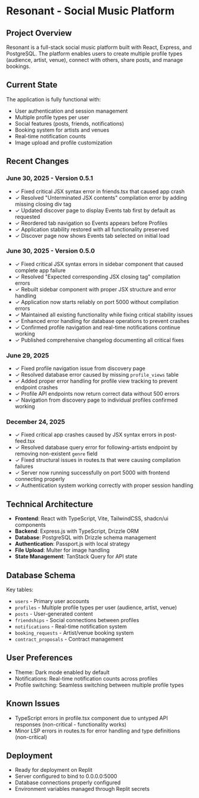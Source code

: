 # Resonant - Social Music Platform

## Project Overview
Resonant is a full-stack social music platform built with React, Express, and PostgreSQL. The platform enables users to create multiple profile types (audience, artist, venue), connect with others, share posts, and manage bookings.

## Current State
The application is fully functional with:
- User authentication and session management
- Multiple profile types per user
- Social features (posts, friends, notifications)
- Booking system for artists and venues
- Real-time notification counts
- Image upload and profile customization

## Recent Changes
### June 30, 2025 - Version 0.5.1
- ✓ Fixed critical JSX syntax error in friends.tsx that caused app crash
- ✓ Resolved "Unterminated JSX contents" compilation error by adding missing closing div tag
- ✓ Updated discover page to display Events tab first by default as requested
- ✓ Reordered tab navigation so Events appears before Profiles
- ✓ Application stability restored with all functionality preserved
- ✓ Discover page now shows Events tab selected on initial load

### June 30, 2025 - Version 0.5.0
- ✓ Fixed critical JSX syntax errors in sidebar component that caused complete app failure
- ✓ Resolved "Expected corresponding JSX closing tag" compilation errors
- ✓ Rebuilt sidebar component with proper JSX structure and error handling
- ✓ Application now starts reliably on port 5000 without compilation errors
- ✓ Maintained all existing functionality while fixing critical stability issues
- ✓ Enhanced error handling for database operations to prevent crashes
- ✓ Confirmed profile navigation and real-time notifications continue working
- ✓ Published comprehensive changelog documenting all critical fixes

### June 29, 2025
- ✓ Fixed profile navigation issue from discovery page
- ✓ Resolved database error caused by missing `profile_views` table
- ✓ Added proper error handling for profile view tracking to prevent endpoint crashes
- ✓ Profile API endpoints now return correct data without 500 errors
- ✓ Navigation from discovery page to individual profiles confirmed working

### December 24, 2025
- ✓ Fixed critical app crashes caused by JSX syntax errors in post-feed.tsx
- ✓ Resolved database query error for following-artists endpoint by removing non-existent `genre` field
- ✓ Fixed structural issues in routes.ts that were causing compilation failures
- ✓ Server now running successfully on port 5000 with frontend connecting properly
- ✓ Authentication system working correctly with proper session handling

## Technical Architecture
- **Frontend**: React with TypeScript, Vite, TailwindCSS, shadcn/ui components
- **Backend**: Express.js with TypeScript, Drizzle ORM
- **Database**: PostgreSQL with Drizzle schema management
- **Authentication**: Passport.js with local strategy
- **File Upload**: Multer for image handling
- **State Management**: TanStack Query for API state

## Database Schema
Key tables:
- `users` - Primary user accounts
- `profiles` - Multiple profile types per user (audience, artist, venue)
- `posts` - User-generated content
- `friendships` - Social connections between profiles
- `notifications` - Real-time notification system
- `booking_requests` - Artist/venue booking system
- `contract_proposals` - Contract management

## User Preferences
- Theme: Dark mode enabled by default
- Notifications: Real-time notification counts across profiles
- Profile switching: Seamless switching between multiple profile types

## Known Issues
- TypeScript errors in profile.tsx component due to untyped API responses (non-critical - functionality works)
- Minor LSP errors in routes.ts for error handling and type definitions (non-critical)

## Deployment
- Ready for deployment on Replit
- Server configured to bind to 0.0.0.0:5000
- Database connections properly configured
- Environment variables managed through Replit secrets